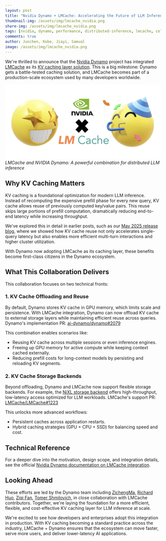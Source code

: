 ```yaml
---
layout: post
title: "Nvidia Dynamo + LMCache: Accelerating the Future of LLM Inference"
thumbnail-img: /assets/img/lmcache_nvidia.png
share-img: /assets/img/lmcache_nvidia.png
tags: [nvidia, dynamo, performance, distributed-inference, lmcache, collaboration]
comments: true
author: Junchen, Kobe, Jiayi, Samual
image: /assets/img/lmcache_nvidia.png
---
```


We're thrilled to announce that the [Nvidia Dynamo](https://github.com/ai-dynamo/dynamo) project has integrated [LMCache](https://github.com/LMCache/LMCache) as its [KV caching layer solution](https://docs.nvidia.com/dynamo/latest/components/backends/vllm/LMCache_Integration.html). This is a big milestone: Dynamo gets a battle-tested caching solution, and LMCache becomes part of a production-scale ecosystem used by many developers worldwide.

![LMCache NVIDIA Integration](/assets/img/lmcache_nvidia.png)
*LMCache and NVIDIA Dynamo: A powerful combination for distributed LLM inference*

## Why KV Caching Matters

KV caching is a foundational optimization for modern LLM inference. Instead of recomputing the expensive prefill phase for every new query, KV cache allows reuse of previously computed key/value pairs. This reuse skips large portions of prefill computation, dramatically reducing end-to-end latency while increasing throughput.

We've explored this in detail in earlier posts, such as our [May 2025 release blog](https://blog.lmcache.ai/2025-05-16-release/?utm_source=chatgpt.com), where we showed how KV cache reuse not only accelerates single-query latency but also enables more efficient multi-turn interactions and higher cluster utilization.

With Dynamo now adopting LMCache as its caching layer, these benefits become first-class citizens in the Dynamo ecosystem.

## What This Collaboration Delivers

This collaboration focuses on two technical fronts:

### 1. KV Cache Offloading and Reuse

By default, Dynamo stores KV cache in GPU memory, which limits scale and persistence. With LMCache integration, Dynamo can now offload KV cache to external storage layers while maintaining efficient reuse across queries. Dynamo's implementation PR: [ai-dynamo/dynamo#2079](https://github.com/ai-dynamo/dynamo/pull/2079)

This combination enables scenarios like:
- Reusing KV cache across multiple sessions or even inference engines.
- Freeing up GPU memory for active compute while keeping context cached externally.
- Reducing prefill costs for long-context models by persisting and reloading KV segments.

### 2. KV Cache Storage Backends

Beyond offloading, Dynamo and LMCache now support flexible storage backends. For example, the [NiXL storage backend](https://github.com/LMCache/LMCache/blob/dev/lmcache/v1/storage_backend/nixl_storage_backend.py?utm_source=chatgpt.com) offers high-throughput, low-latency access optimized for LLM workloads. LMCache's support PR: [LMCache/LMCache#1223](https://github.com/LMCache/LMCache/pull/1223?utm_source=chatgpt.com)

This unlocks more advanced workflows:
- Persistent caches across application restarts.
- Hybrid caching strategies (GPU + CPU + SSD) for balancing speed and cost.

## Technical Reference

For a deeper dive into the motivation, design scope, and integration details, see the official [Nvidia Dynamo documentation on LMCache integration](https://docs.nvidia.com/dynamo/latest/components/backends/vllm/LMCache_Integration.html?utm_source=chatgpt.com).

## Looking Ahead

These efforts are led by the Dynamo team including [ZichengMa](https://github.com/ZichengMa), [Richard Huo](https://github.com/richardhuo-nv), [Ziqi Fan](https://github.com/ziqifan617), [Tomer Shmilovich](https://github.com/tshmilnvidia), in close collaboration with LMCache contributors. Together, we're laying the foundation for a more efficient, flexible, and cost-effective KV caching layer for LLM inference at scale.

We're excited to see how developers and enterprises adopt this integration in production. With KV caching becoming a standard practice across the industry, LMCache + Dynamo ensures that the ecosystem can move faster, serve more users, and deliver lower-latency AI applications.
